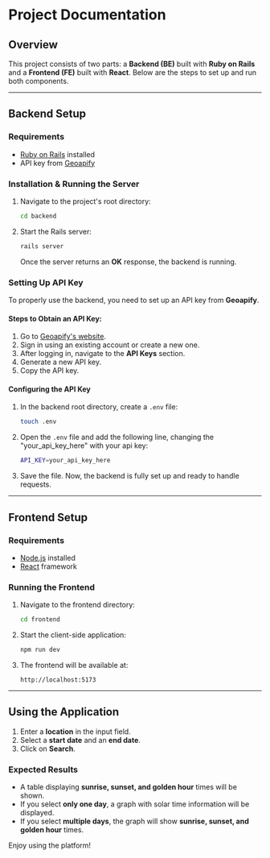 # Project Documentation

## Overview

This project consists of two parts: a **Backend (BE)** built with **Ruby on Rails** and a **Frontend (FE)** built with **React**. Below are the steps to set up and run both components.

---

## Backend Setup

### Requirements

- [Ruby on Rails](https://rubyonrails.org/) installed
- API key from [Geoapify](https://www.geoapify.com/)

### Installation & Running the Server

1. Navigate to the project's root directory:
   ```sh
   cd backend
   ```
2. Start the Rails server:
   ```sh
   rails server
   ```
   Once the server returns an **OK** response, the backend is running.

### Setting Up API Key

To properly use the backend, you need to set up an API key from **Geoapify**.

#### Steps to Obtain an API Key:

1. Go to [Geoapify's website](https://www.geoapify.com/).
2. Sign in using an existing account or create a new one.
3. After logging in, navigate to the **API Keys** section.
4. Generate a new API key.
5. Copy the API key.

#### Configuring the API Key

1. In the backend root directory, create a `.env` file:
   ```sh
   touch .env
   ```
2. Open the `.env` file and add the following line, changing the "your_api_key_here" with your api key:
   ```sh
   API_KEY=your_api_key_here
   ```
3. Save the file. Now, the backend is fully set up and ready to handle requests.

---

## Frontend Setup

### Requirements

- [Node.js](https://nodejs.org/) installed
- [React](https://react.dev/) framework

### Running the Frontend

1. Navigate to the frontend directory:
   ```sh
   cd frontend
   ```
2. Start the client-side application:
   ```sh
   npm run dev
   ```
3. The frontend will be available at:
   ```
   http://localhost:5173
   ```

---

## Using the Application

1. Enter a **location** in the input field.
2. Select a **start date** and an **end date**.
3. Click on **Search**.

### Expected Results
- A table displaying **sunrise, sunset, and golden hour** times will be shown.
- If you select **only one day**, a graph with solar time information will be displayed.
- If you select **multiple days**, the graph will show **sunrise, sunset, and golden hour** times.

Enjoy using the platform!

